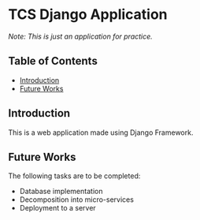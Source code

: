 # TCS Django Application

*Note: This is just an application for practice.*

## Table of Contents

- [Introduction](#introduction)
- [Future Works](#future-works)

## Introduction
This is a web application made using Django Framework.

## Future Works
The following tasks are to be completed:

- Database implementation
- Decomposition into micro-services
- Deployment to a server